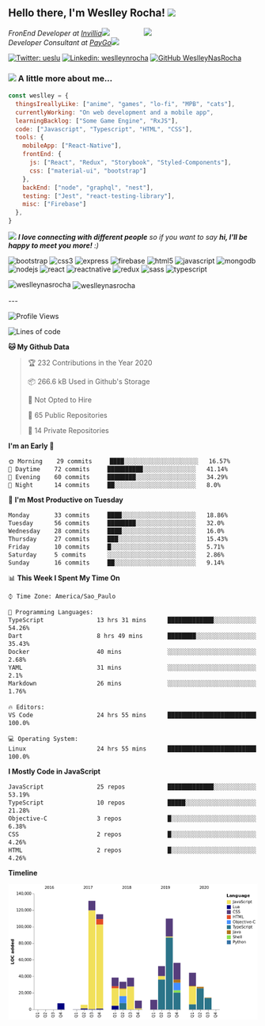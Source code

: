 <h2> Hello there, I'm Weslley Rocha! <img src="https://media.giphy.com/media/fx5E5RjtqBltDFKEO9/giphy.gif" width="50"></h2>
<img align='right' src="https://media1.tenor.com/images/27d8aae6d60c3576150e1f4d7a932791/tenor.gif" width="230">
<p><em>FronEnd Developer at <a href="http://www.invillia.com">Invillia</a><img src="https://media.giphy.com/media/QBA0hheefI83XJL7Sl/giphy.gif" width="30"></br>Developer Consultant at <a href="https://www.paygo.com.br">PayGo</a><img src="https://media.giphy.com/media/WUlplcMpOCEmTGBtBW/giphy.gif" width="30">
</em></p>



[![Twitter: ueslu](https://img.shields.io/twitter/follow/ueslu?style=social)](https://twitter.com/ueslu)
[![Linkedin: weslleynrocha](https://img.shields.io/badge/-weslleynrocha-blue?style=flat-square&logo=Linkedin&logoColor=white&link=https://www.linkedin.com/in/weslleynrocha/)](https://www.linkedin.com/in/weslleynrocha/)
[![GitHub WeslleyNasRocha](https://img.shields.io/github/followers/WeslleyNasRocha?label=follow&style=social)](https://github.com/WeslleyNasRocha)


### <img src="https://media.giphy.com/media/VgCDAzcKvsR6OM0uWg/giphy.gif" width="50"> A little more about me...  

```javascript
const weslley = {
  thingsIreallyLike: ["anime", "games", "lo-fi", "MPB", "cats"],
  currentlyWorking: "On web development and a mobile app",
  learningBacklog: ["Some Game Engine", "RxJS"],
  code: ["Javascript", "Typescript", "HTML", "CSS"],
  tools: {
    mobileApp: ["React-Native"],
    frontEnd: {
      js: ["React", "Redux", "Storybook", "Styled-Components"],
      css: ["material-ui", "bootstrap"]
    },
    backEnd: ["node", "graphql", "nest"],
    testing: ["Jest", "react-testing-library"],
    misc: ["Firebase"]
  },
}
```

<img src="https://media.giphy.com/media/LnQjpWaON8nhr21vNW/giphy.gif" width="60"> <em><b>I love connecting with different people</b> so if you want to say <b>hi, I'll be happy to meet you more!</b> :)</em>


<p align="left"><img src="https://devicons.github.io/devicon/devicon.git/icons/bootstrap/bootstrap-plain.svg" alt="bootstrap" width="40" height="40"/> <img src="https://devicons.github.io/devicon/devicon.git/icons/css3/css3-original-wordmark.svg" alt="css3" width="40" height="40"/> <img src="https://devicons.github.io/devicon/devicon.git/icons/express/express-original-wordmark.svg" alt="express" width="40" height="40"/> <img src="https://www.vectorlogo.zone/logos/firebase/firebase-icon.svg" alt="firebase" width="40" height="40"/> <img src="https://devicons.github.io/devicon/devicon.git/icons/html5/html5-original-wordmark.svg" alt="html5" width="40" height="40"/> <img src="https://devicons.github.io/devicon/devicon.git/icons/javascript/javascript-original.svg" alt="javascript" width="40" height="40"/> <img src="https://devicons.github.io/devicon/devicon.git/icons/mongodb/mongodb-original-wordmark.svg" alt="mongodb" width="40" height="40"/> <img src="https://devicons.github.io/devicon/devicon.git/icons/nodejs/nodejs-original-wordmark.svg" alt="nodejs" width="40" height="40"/> <img src="https://devicons.github.io/devicon/devicon.git/icons/react/react-original-wordmark.svg" alt="react" width="40" height="40"/> <img src="https://reactnative.dev/img/header_logo.svg" alt="reactnative" width="40" height="40"/> <img src="https://devicons.github.io/devicon/devicon.git/icons/redux/redux-original.svg" alt="redux" width="40" height="40"/> <img src="https://devicons.github.io/devicon/devicon.git/icons/sass/sass-original.svg" alt="sass" width="40" height="40"/> <img src="https://devicons.github.io/devicon/devicon.git/icons/typescript/typescript-original.svg" alt="typescript" width="40" height="40"/></p><p><img align="left" src="https://github-readme-stats.vercel.app/api/top-langs/?username=weslleynasrocha&layout=compact&hide=html" alt="weslleynasrocha" /></p>

<p>&nbsp;<img align="center" src="https://github-readme-stats.vercel.app/api?username=weslleynasrocha&show_icons=true" alt="weslleynasrocha" /></p>
---

<!--START_SECTION:waka-->
![Profile Views](http://img.shields.io/badge/Profile%20Views-76-blue)

![Lines of code](https://img.shields.io/badge/From%20Hello%20World%20I%27ve%20Written-39.9%20million%20lines%20of%20code-blue)

**🐱 My Github Data** 

> 🏆 232 Contributions in the Year 2020
 > 
> 📦 266.6 kB Used in Github's Storage 
 > 
> 🚫 Not Opted to Hire
 > 
> 📜 65 Public Repositories
 > 
> 🔑 14 Private Repositories 

**I'm an Early 🐤** 

```text
🌞 Morning    29 commits     ████░░░░░░░░░░░░░░░░░░░░░   16.57% 
🌆 Daytime    72 commits     ██████████░░░░░░░░░░░░░░░   41.14% 
🌃 Evening    60 commits     ████████░░░░░░░░░░░░░░░░░   34.29% 
🌙 Night      14 commits     ██░░░░░░░░░░░░░░░░░░░░░░░   8.0%

```
📅 **I'm Most Productive on Tuesday** 

```text
Monday       33 commits     ████░░░░░░░░░░░░░░░░░░░░░   18.86% 
Tuesday      56 commits     ████████░░░░░░░░░░░░░░░░░   32.0% 
Wednesday    28 commits     ████░░░░░░░░░░░░░░░░░░░░░   16.0% 
Thursday     27 commits     ███░░░░░░░░░░░░░░░░░░░░░░   15.43% 
Friday       10 commits     █░░░░░░░░░░░░░░░░░░░░░░░░   5.71% 
Saturday     5 commits      ░░░░░░░░░░░░░░░░░░░░░░░░░   2.86% 
Sunday       16 commits     ██░░░░░░░░░░░░░░░░░░░░░░░   9.14%

```


📊 **This Week I Spent My Time On** 

```text
⌚︎ Time Zone: America/Sao_Paulo

💬 Programming Languages: 
TypeScript               13 hrs 31 mins      █████████████░░░░░░░░░░░░   54.26% 
Dart                     8 hrs 49 mins       ████████░░░░░░░░░░░░░░░░░   35.43% 
Docker                   40 mins             ░░░░░░░░░░░░░░░░░░░░░░░░░   2.68% 
YAML                     31 mins             ░░░░░░░░░░░░░░░░░░░░░░░░░   2.1% 
Markdown                 26 mins             ░░░░░░░░░░░░░░░░░░░░░░░░░   1.76%

🔥 Editors: 
VS Code                  24 hrs 55 mins      █████████████████████████   100.0%

💻 Operating System: 
Linux                    24 hrs 55 mins      █████████████████████████   100.0%

```

**I Mostly Code in JavaScript** 

```text
JavaScript               25 repos            █████████████░░░░░░░░░░░░   53.19% 
TypeScript               10 repos            █████░░░░░░░░░░░░░░░░░░░░   21.28% 
Objective-C              3 repos             █░░░░░░░░░░░░░░░░░░░░░░░░   6.38% 
CSS                      2 repos             █░░░░░░░░░░░░░░░░░░░░░░░░   4.26% 
HTML                     2 repos             █░░░░░░░░░░░░░░░░░░░░░░░░   4.26%

```


**Timeline**

![Chart not found](https://github.com/WeslleyNasRocha/WeslleyNasRocha/blob/master/charts/bar_graph.png) 


<!--END_SECTION:waka-->

